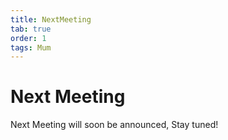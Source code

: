 ```yaml
---
title: NextMeeting
tab: true
order: 1
tags: Mum
---
```


# **Next Meeting**

Next Meeting will soon be announced, Stay tuned!
